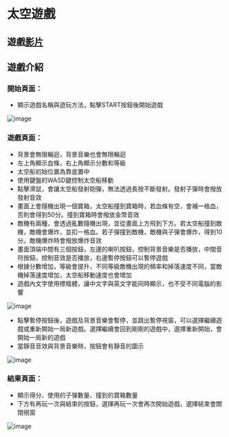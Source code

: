 # 太空遊戲
## 遊戲[影片](https://youtu.be/7-Gf_bHEYR0)



## 遊戲介紹
### 開始頁面：
- 顯示遊戲名稱與遊玩方法，點擊START按鈕後開始遊戲

![image](https://user-images.githubusercontent.com/88066658/227708381-db2dd2c1-c0ae-4a05-b2c0-4d0b05383208.png)

### 遊戲頁面：
-	背景會無限輪迴，背景音樂也會無限輪迴
-	左上角顯示血條，右上角顯示分數和等級
-	太空船初始位置為靠底置中
-	使用鍵盤的WASD鍵控制太空船移動
-	點擊滑鼠，會讓太空船發射砲彈，無法透過長按不斷發射。發射子彈時會撥放發射音效
-	畫面上會隨機出現一個寶箱，太空船撞到寶箱時，若血條有空，會補一格血，否則會得到50分。撞到寶箱時會撥放金幣音效
-	敵機有兩種，會透過亂數隨機出現，並從畫面上方飛到下方。若太空船撞到敵機，敵機會爆炸，並扣一格血。若子彈撞到敵機，敵機與子彈會爆炸，得到10分。敵機爆炸時會撥放爆炸音效
-	畫面頂端中間有三個按鈕，左邊的喇叭按鈕，控制背景音樂是否播放，中間音符按鈕，控制音效是否播放，右邊暫停按鈕可以暫停遊戲
-	根據分數增加，等級會提升，不同等級敵機出現的頻率和掉落速度不同，當敵機掉落速度增加，太空船移動速度也會增加
-	遊戲內文字使用標楷體，讓中文字與英文字能同時顯示，也不受不同電腦的影響

![image](https://user-images.githubusercontent.com/88066658/227708449-935b9610-b447-4cfa-ae58-71fc73a3ba43.png)

-	點擊暫停按鈕後，遊戲及背景音樂會暫停，並跳出暫停視窗，可以選擇繼續遊戲或重新開始一局新遊戲。選擇繼續會回到剛剛的遊戲中，選擇重新開始，會開始一局新的遊戲
-	當靜音音效與背景音樂時，按鈕會有靜音的圖示

![image](https://user-images.githubusercontent.com/88066658/227708472-b71ca726-6f17-431b-823b-7324597dc149.png)

### 結果頁面：
-	顯示得分、使用的子彈數量、撞到的寶箱數量
-	下方有再玩一次與結束的按鈕，選擇再玩一次會再次開始遊戲，選擇結束會關閉視窗

![image](https://user-images.githubusercontent.com/88066658/227708496-0c280688-f735-47d4-8833-bb942abd88d8.png)


